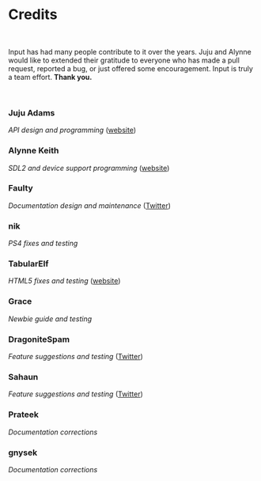 # Credits

&nbsp;

Input has had many people contribute to it over the years. Juju and Alynne would like to extended their gratitude to everyone who has made a pull request, reported a bug, or just offered some encouragement. Input is truly a team effort. **Thank you.**

&nbsp;

### Juju Adams
*API design and programming* ([website](https://www.jujuadams.com/))

### Alynne Keith
*SDL2 and device support programming* ([website](https://offalynne.neocities.org/))

### Faulty
*Documentation design and maintenance* ([Twitter](https://twitter.com/faultyfunctions))

### nik
*PS4 fixes and testing*

### TabularElf
*HTML5 fixes and testing* ([website](https://tabelf.link/))

### Grace
*Newbie guide and testing*

### DragoniteSpam
*Feature suggestions and testing* ([Twitter](https://twitter.com/DragoniteSpam))

### Sahaun
*Feature suggestions and testing* ([Twitter](https://twitter.com/sohomsahaun))

### Prateek
*Documentation corrections*

### gnysek
*Documentation corrections*
